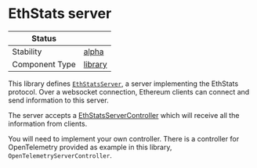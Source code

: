 <!---
Licensed to the Apache Software Foundation (ASF) under one or more contributor license agreements. See the NOTICE
file distributed with this work for additional information regarding copyright ownership. The ASF licenses this file
to You under the Apache License, Version 2.0 (the "License"); you may not use this file except in compliance with the
License. You may obtain a copy of the License at
 *
http://www.apache.org/licenses/LICENSE-2.0
 *
Unless required by applicable law or agreed to in writing, software distributed under the License is distributed on
an "AS IS" BASIS, WITHOUT WARRANTIES OR CONDITIONS OF ANY KIND, either express or implied. See the License for the
specific language governing permissions and limitations under the License.
 --->
# EthStats server

| Status         |           |
|----------------|-----------|
| Stability      | [alpha]   |
| Component Type | [library] |

This library defines [`EthStatsServer`](https://tuweni.apache.org/docs/org.apache.tuweni.ethstats/-eth-stats-server/index.html),
a server implementing the EthStats protocol. Over a websocket connection, Ethereum clients can connect and send information
to this server.

The server accepts a [EthStatsServerController](https://tuweni.apache.org/docs/org.apache.tuweni.ethstats/-eth-stats-server-controller/index.html) which will receive all the information from clients.

You will need to implement your own controller. There is a controller for OpenTelemetry provided as example in this library, `OpenTelemetryServerController`.


[alpha]:https://github.com/apache/incubator-tuweni/tree/main/docs/index.md#alpha
[library]:https://github.com/apache/incubator-tuweni/tree/main/docs/index.md#library